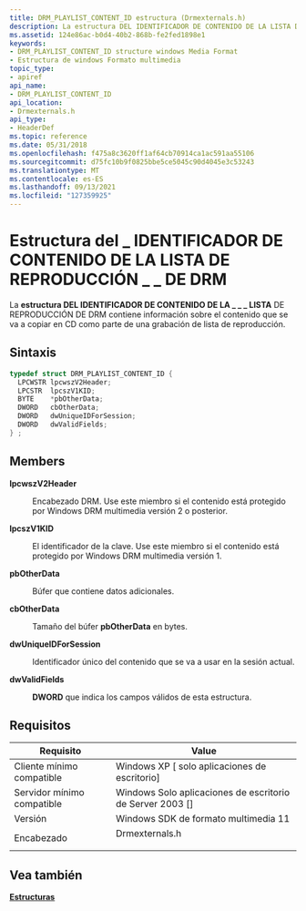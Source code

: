 ```yaml
---
title: DRM_PLAYLIST_CONTENT_ID estructura (Drmexternals.h)
description: La estructura DEL IDENTIFICADOR DE CONTENIDO DE LA LISTA DE REPRODUCCIÓN DE DRM contiene información sobre el contenido que se va a copiar en CD como \_ parte de una grabación de lista de \_ \_ reproducción.
ms.assetid: 124e86ac-b0d4-40b2-868b-fe2fed1898e1
keywords:
- DRM_PLAYLIST_CONTENT_ID structure windows Media Format
- Estructura de windows Formato multimedia
topic_type:
- apiref
api_name:
- DRM_PLAYLIST_CONTENT_ID
api_location:
- Drmexternals.h
api_type:
- HeaderDef
ms.topic: reference
ms.date: 05/31/2018
ms.openlocfilehash: f475a8c3620ff1af64cb70914ca1ac591aa55106
ms.sourcegitcommit: d75fc10b9f0825bbe5ce5045c90d4045e3c53243
ms.translationtype: MT
ms.contentlocale: es-ES
ms.lasthandoff: 09/13/2021
ms.locfileid: "127359925"
---
```

# <a name="drm_playlist_content_id-structure"></a>Estructura del \_ IDENTIFICADOR DE CONTENIDO DE LA LISTA DE REPRODUCCIÓN \_ \_ DE DRM

La **estructura DEL IDENTIFICADOR DE CONTENIDO DE LA \_ \_ \_ LISTA** DE REPRODUCCIÓN DE DRM contiene información sobre el contenido que se va a copiar en CD como parte de una grabación de lista de reproducción.

## <a name="syntax"></a>Sintaxis


```C++
typedef struct DRM_PLAYLIST_CONTENT_ID {
  LPCWSTR lpcwszV2Header;
  LPCSTR  lpcszV1KID;
  BYTE    *pbOtherData;
  DWORD   cbOtherData;
  DWORD   dwUniqueIDForSession;
  DWORD   dwValidFields;
} ;
```



## <a name="members"></a>Members

<dl> <dt>

**lpcwszV2Header**
</dt> <dd>

Encabezado DRM. Use este miembro si el contenido está protegido por Windows DRM multimedia versión 2 o posterior.

</dd> <dt>

**lpcszV1KID**
</dt> <dd>

El identificador de la clave. Use este miembro si el contenido está protegido por Windows DRM multimedia versión 1.

</dd> <dt>

**pbOtherData**
</dt> <dd>

Búfer que contiene datos adicionales.

</dd> <dt>

**cbOtherData**
</dt> <dd>

Tamaño del búfer **pbOtherData** en bytes.

</dd> <dt>

**dwUniqueIDForSession**
</dt> <dd>

Identificador único del contenido que se va a usar en la sesión actual.

</dd> <dt>

**dwValidFields**
</dt> <dd>

**DWORD** que indica los campos válidos de esta estructura.

</dd> </dl>

## <a name="requirements"></a>Requisitos



| Requisito | Value |
|-------------------------------------|-------------------------------------------------------------------------------------------|
| Cliente mínimo compatible<br/> | Windows XP \[ solo aplicaciones de escritorio\]<br/>                                               |
| Servidor mínimo compatible<br/> | Windows Solo aplicaciones de escritorio de Server 2003 \[\]<br/>                                      |
| Versión<br/>                  | Windows SDK de formato multimedia 11<br/>                                                    |
| Encabezado<br/>                   | <dl> <dt>Drmexternals.h</dt> </dl> |



## <a name="see-also"></a>Vea también

<dl> <dt>

[**Estructuras**](structures.md)
</dt> </dl>

 

 





